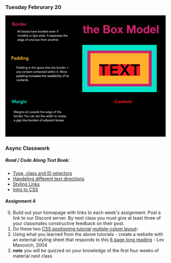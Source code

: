 ### Tuesday Februrary 20
![image](boxModel.png)

### Async Classwork
##### Read / Code Along Text Book:
* [Type, class and ID selectors](https://developer.mozilla.org/en-US/docs/Learn/CSS/Building_blocks/Selectors/Type_Class_and_ID_Selectors)
* [Handeling different text directions](https://developer.mozilla.org/en-US/docs/Learn/CSS/Building_blocks/Handling_different_text_directions)
* [Styling Links](https://developer.mozilla.org/en-US/docs/Learn/CSS/Styling_text/Styling_links)
* [Intro to CSS](https://developer.mozilla.org/en-US/docs/Learn/CSS/CSS_layout/Introduction)

#### Assignment 4
0. Build out your homepage with links to each week's assignment. Post a link to our Discord server. By next class you must give at least three of your classmates constructive feedback on their post.  
1. Do these two [CSS positioning tutorial](https://developer.mozilla.org/en-US/docs/Learn/CSS/CSS_layout/Positioning) [mutiple-colum layout](https://developer.mozilla.org/en-US/docs/Learn/CSS/CSS_layout/Multiple-column_Layout)- 
3. Using what you learned from the above tutorials - create a website with an external styling sheet that responds to this [6 page long reading](https://oldobjectsnewideas.com/_reading/Manovich_NewMedia_2.pdf) - Lev Manovich, 2004
5. **note** you will be quizzed on your knowledge of the first four weeks of material next class

